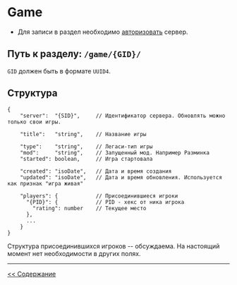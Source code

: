 # Game

- Для записи в раздел необходимо [авторизовать](./AUTH.md) сервер. 

## Путь к разделу: `/game/{GID}/`

`GID` должен быть в формате `UUID4`. 

## Структура

    {
        "server":  "{SID}",     // Идентификатор сервера. Обновлять можно только свои игры.

        "title":   "string",    // Название игры

        "type":    "string",    // Легаси-тип игры
        "mod":     "string",    // Запущенный мод. Например Разминка
        "started": boolean,     // Игра стартовала

        "created": "isoDate",   // Дата и время создания
        "updated": "isoDate",   // Дата и время обновления. Используется как признак "игра живая"

        "players": {            // Присоединившиеся игроки
          "{PID}": {            // PID - хекс от ника игрока
            "rating": number    // Текущее место
          },
          ... 
        }
    }

Структура присоединившихся игроков -- обсуждаема. На настоящий момент нет необходимости в других полях.

---
[ << Содержание](./README.md)
